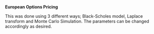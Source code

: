 **European Options Pricing**

This was done using 3 different ways; Black-Scholes model, Laplace transform and Monte Carlo Simulation. 
The parameters can be changed accordingly as desired. 
